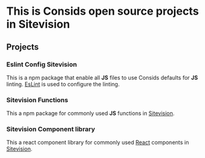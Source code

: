 # This is Consids open source projects in Sitevision

## Projects
### Eslint Config Sitevision
This is a npm package that enable all **JS** files to use Consids defaults for **JS** linting. [EsLint](https://eslint.org/) is used to configure the linting.
### Sitevision Functions
This a npm package for commonly used **JS** functions in [Sitevision](https://www.sitevision.se/).
### Sitevision Component library
This a react component library for commonly used [React](https://reactjs.org/) components in [Sitevision](https://www.sitevision.se/).